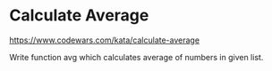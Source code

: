 # Calculate Average

https://www.codewars.com/kata/calculate-average

Write function avg which calculates average of numbers in given list.